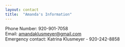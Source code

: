 ```yaml
---
layout: contact
title:  "Amanda's Information"
---
```


Phone Number: 920-901-7058<br>
Email: amandaklusmeyer@gmail.com<br>
Emergency contact: Katrina Klusmeyer - 920-242-8858
